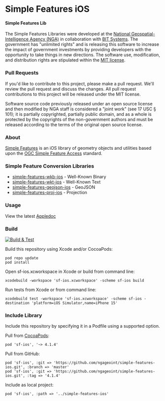 # Simple Features iOS

#### Simple Features Lib ####

The Simple Features Libraries were developed at the [National Geospatial-Intelligence Agency (NGA)](http://www.nga.mil/) in collaboration with [BIT Systems](https://www.caci.com/bit-systems/). The government has "unlimited rights" and is releasing this software to increase the impact of government investments by providing developers with the opportunity to take things in new directions. The software use, modification, and distribution rights are stipulated within the [MIT license](http://choosealicense.com/licenses/mit/).

### Pull Requests ###
If you'd like to contribute to this project, please make a pull request. We'll review the pull request and discuss the changes. All pull request contributions to this project will be released under the MIT license.

Software source code previously released under an open source license and then modified by NGA staff is considered a "joint work" (see 17 USC § 101); it is partially copyrighted, partially public domain, and as a whole is protected by the copyrights of the non-government authors and must be released according to the terms of the original open source license.

### About ###

[Simple Features](http://ngageoint.github.io/simple-features-ios/) is an iOS library of geometry objects and utilities based upon the [OGC Simple Feature Access](http://www.opengeospatial.org/standards/sfa) standard.

### Simple Feature Conversion Libraries ###

* [simple-features-wkb-ios](https://github.com/ngageoint/simple-features-wkb-ios) - Well-Known Binary
* [simple-features-wkt-ios](https://github.com/ngageoint/simple-features-wkt-ios) - Well-Known Text
* [simple-features-geojson-ios](https://github.com/ngageoint/simple-features-geojson-ios) - GeoJSON
* [simple-features-proj-ios](https://github.com/ngageoint/simple-features-proj-ios) - Projection

### Usage ###

View the latest [Appledoc](http://ngageoint.github.io/simple-features-ios/docs/api/)

### Build ###

[![Build & Test](https://github.com/ngageoint/simple-features-ios/workflows/Build%20&%20Test/badge.svg)](https://github.com/ngageoint/simple-features-ios/actions/workflows/build-test.yml)

Build this repository using Xcode and/or CocoaPods:

    pod repo update
    pod install

Open sf-ios.xcworkspace in Xcode or build from command line:

    xcodebuild -workspace 'sf-ios.xcworkspace' -scheme sf-ios build

Run tests from Xcode or from command line:

    xcodebuild test -workspace 'sf-ios.xcworkspace' -scheme sf-ios -destination 'platform=iOS Simulator,name=iPhone 15'

### Include Library ###

Include this repository by specifying it in a Podfile using a supported option.

Pull from [CocoaPods](https://cocoapods.org/pods/sf-ios):

    pod 'sf-ios', '~> 4.1.4'

Pull from GitHub:

    pod 'sf-ios', :git => 'https://github.com/ngageoint/simple-features-ios.git', :branch => 'master'
    pod 'sf-ios', :git => 'https://github.com/ngageoint/simple-features-ios.git', :tag => '4.1.4'

Include as local project:

    pod 'sf-ios', :path => '../simple-features-ios'
